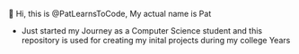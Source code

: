 👋 Hi, this is @PatLearnsToCode, My actual name is Pat
- Just started my Journey as a Computer Science student and this repository is used for creating my inital projects during my college Years
   


<!---
PatLearnsToCode/PatLearnsToCode is a ✨ special ✨ repository because its `README.md` (this file) appears on your GitHub profile.
You can click the Preview link to take a look at your changes.
--->
